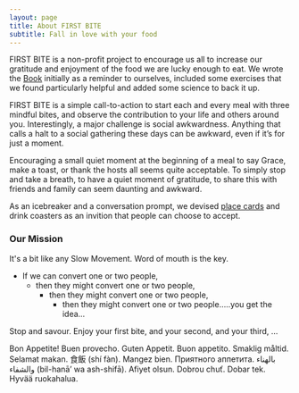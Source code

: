 ```yaml
---
layout: page
title: About FIRST BITE
subtitle: Fall in love with your food
---
```



FIRST BITE is a non-profit project to encourage us all to increase our gratitude and enjoyment of the food we are lucky enough to eat. We wrote the <a target="_blank" href="https://a.co/d/hD0O5lF">Book</a> initially as a reminder to ourselves, included some exercises that we found particularly helpful and added some science to back it up.

FIRST BITE is a simple call-to-action to start each and every meal with three mindful bites, and observe the contribution to your life and others around you. Interestingly, a major challenge is social awkwardness. Anything that calls a halt to a social gathering these days can be awkward, even if it’s for just a moment.

Encouraging a small quiet moment at the beginning of a meal to say Grace, make a toast, or thank the hosts all seems quite acceptable. To simply stop and take a breath, to have a quiet moment of gratitude, to share this with friends and family can seem daunting and awkward.

As an icebreaker and a conversation prompt, we devised <a target="_blank" href="https://prismism.com/graphic-design/">place cards</a> and drink coasters as an invition that people can choose to accept.

### Our Mission


It's a bit like any Slow Movement. Word of mouth is the key.
  * If we can convert one or two people,
    * then they might convert one or two people,
      * then they might convert one or two people,
        * then they might convert one or two people…..you get the idea…

Stop and savour. Enjoy your first bite, and your second, and your third, …

Bon Appetite! Buen provecho. Guten Appetit. Buon appetito. Smaklig måltid. Selamat makan. 
食飯 (shí fàn). Mangez bien. Приятного аппетита. بالهناء والشفاء (bil-hanā’ wa ash-shifā). 
Afiyet olsun. Dobrou chuť. Dobar tek. Hyvää ruokahalua.

